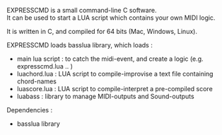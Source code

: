 EXPRESSCMD is a small command-line C software.  
It can be used to start a LUA script which contains your own MIDI logic.  

It is written in C, and compiled for 64 bits (Mac, Windows, Linux).

EXPRESSCMD loads basslua library, which loads :
  * main lua script : to catch the midi-event, and create a logic (e.g. expresscmd.lua .. )
  * luachord.lua : LUA script to compile-improvise a text file containing chord-names
  * luascore.lua : LUA script to compile-interpret a pre-compiled score 
  * luabass : library to manage MIDI-outputs and Sound-outputs

Dependencies :
  * basslua library

